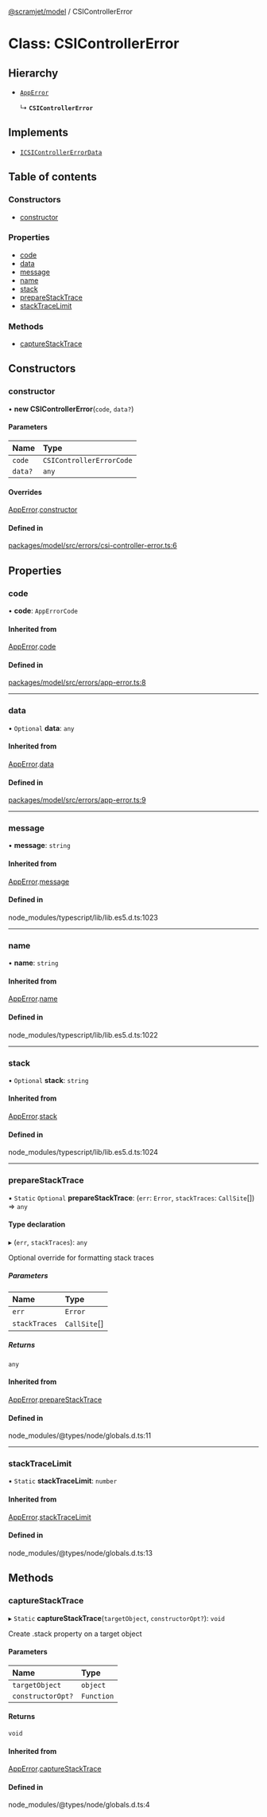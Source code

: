 [@scramjet/model](../README.md) / CSIControllerError

# Class: CSIControllerError

## Hierarchy

- [`AppError`](apperror.md)

  ↳ **`CSIControllerError`**

## Implements

- [`ICSIControllerErrorData`](../README.md#icsicontrollererrordata)

## Table of contents

### Constructors

- [constructor](csicontrollererror.md#constructor)

### Properties

- [code](csicontrollererror.md#code)
- [data](csicontrollererror.md#data)
- [message](csicontrollererror.md#message)
- [name](csicontrollererror.md#name)
- [stack](csicontrollererror.md#stack)
- [prepareStackTrace](csicontrollererror.md#preparestacktrace)
- [stackTraceLimit](csicontrollererror.md#stacktracelimit)

### Methods

- [captureStackTrace](csicontrollererror.md#capturestacktrace)

## Constructors

### constructor

• **new CSIControllerError**(`code`, `data?`)

#### Parameters

| Name | Type |
| :------ | :------ |
| `code` | `CSIControllerErrorCode` |
| `data?` | `any` |

#### Overrides

[AppError](apperror.md).[constructor](apperror.md#constructor)

#### Defined in

[packages/model/src/errors/csi-controller-error.ts:6](https://github.com/scramjetorg/transform-hub/blob/HEAD/packages/model/src/errors/csi-controller-error.ts#L6)

## Properties

### code

• **code**: `AppErrorCode`

#### Inherited from

[AppError](apperror.md).[code](apperror.md#code)

#### Defined in

[packages/model/src/errors/app-error.ts:8](https://github.com/scramjetorg/transform-hub/blob/HEAD/packages/model/src/errors/app-error.ts#L8)

___

### data

• `Optional` **data**: `any`

#### Inherited from

[AppError](apperror.md).[data](apperror.md#data)

#### Defined in

[packages/model/src/errors/app-error.ts:9](https://github.com/scramjetorg/transform-hub/blob/HEAD/packages/model/src/errors/app-error.ts#L9)

___

### message

• **message**: `string`

#### Inherited from

[AppError](apperror.md).[message](apperror.md#message)

#### Defined in

node_modules/typescript/lib/lib.es5.d.ts:1023

___

### name

• **name**: `string`

#### Inherited from

[AppError](apperror.md).[name](apperror.md#name)

#### Defined in

node_modules/typescript/lib/lib.es5.d.ts:1022

___

### stack

• `Optional` **stack**: `string`

#### Inherited from

[AppError](apperror.md).[stack](apperror.md#stack)

#### Defined in

node_modules/typescript/lib/lib.es5.d.ts:1024

___

### prepareStackTrace

▪ `Static` `Optional` **prepareStackTrace**: (`err`: `Error`, `stackTraces`: `CallSite`[]) => `any`

#### Type declaration

▸ (`err`, `stackTraces`): `any`

Optional override for formatting stack traces

##### Parameters

| Name | Type |
| :------ | :------ |
| `err` | `Error` |
| `stackTraces` | `CallSite`[] |

##### Returns

`any`

#### Inherited from

[AppError](apperror.md).[prepareStackTrace](apperror.md#preparestacktrace)

#### Defined in

node_modules/@types/node/globals.d.ts:11

___

### stackTraceLimit

▪ `Static` **stackTraceLimit**: `number`

#### Inherited from

[AppError](apperror.md).[stackTraceLimit](apperror.md#stacktracelimit)

#### Defined in

node_modules/@types/node/globals.d.ts:13

## Methods

### captureStackTrace

▸ `Static` **captureStackTrace**(`targetObject`, `constructorOpt?`): `void`

Create .stack property on a target object

#### Parameters

| Name | Type |
| :------ | :------ |
| `targetObject` | `object` |
| `constructorOpt?` | `Function` |

#### Returns

`void`

#### Inherited from

[AppError](apperror.md).[captureStackTrace](apperror.md#capturestacktrace)

#### Defined in

node_modules/@types/node/globals.d.ts:4
